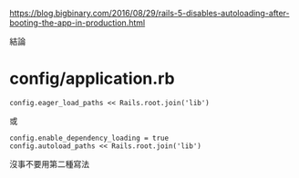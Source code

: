 https://blog.bigbinary.com/2016/08/29/rails-5-disables-autoloading-after-booting-the-app-in-production.html

結論

# config/application.rb
```
config.eager_load_paths << Rails.root.join('lib')
```

或

```
config.enable_dependency_loading = true
config.autoload_paths << Rails.root.join('lib')
```

沒事不要用第二種寫法